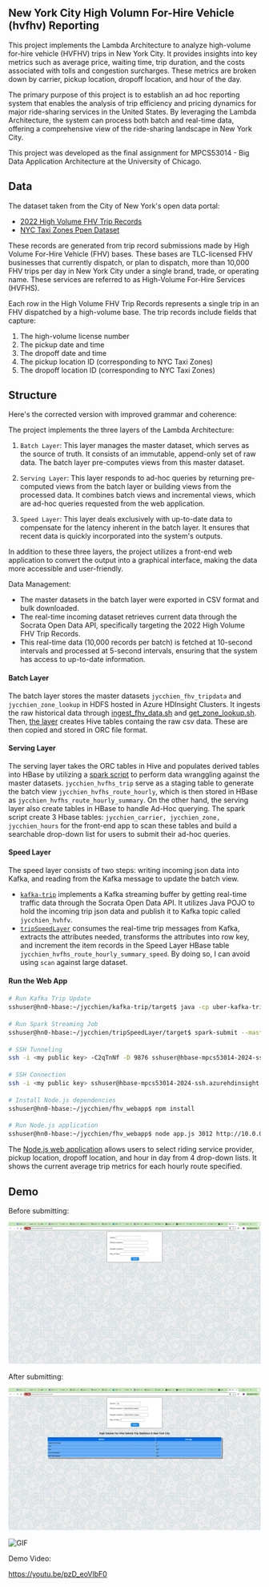 ## New York City High Volumn For-Hire Vehicle (hvfhv) Reporting


This project implements the Lambda Architecture to analyze high-volume for-hire vehicle (HVFHV) trips in New York City. It provides insights into key metrics such as average price, waiting time, trip duration, and the costs associated with tolls and congestion surcharges. These metrics are broken down by carrier, pickup location, dropoff location, and hour of the day.

The primary purpose of this project is to establish an ad hoc reporting system that enables the analysis of trip efficiency and pricing dynamics for major ride-sharing services in the United States. By leveraging the Lambda Architecture, the system can process both batch and real-time data, offering a comprehensive view of the ride-sharing landscape in New York City.

This project was developed as the final assignment for MPCS53014 - Big Data Application Architecture at the University of Chicago. 


## Data

The dataset taken from the City of New York's open data portal:
- [2022 High Volume FHV Trip Records](https://data.cityofnewyork.us/Transportation/2022-High-Volume-FHV-Trip-Records/g6pj-fsah/about_data)
- [NYC Taxi Zones Ppen Dataset](https://d37ci6vzurychx.cloudfront.net/misc/taxi_zone_lookup.csv)

These records are generated from trip record submissions made by High Volume For-Hire Vehicle (FHV) bases. These bases are TLC-licensed FHV businesses that currently dispatch, or plan to dispatch, more than 10,000 FHV trips per day in New York City under a single brand, trade, or operating name. These services are referred to as High-Volume For-Hire Services (HVFHS).

Each row in the High Volume FHV Trip Records represents a single trip in an FHV dispatched by a high-volume base. The trip records include fields that capture:

1. The high-volume license number
2. The pickup date and time
3. The dropoff date and time
4. The pickup location ID (corresponding to NYC Taxi Zones)
5. The dropoff location ID (corresponding to NYC Taxi Zones)


## Structure

Here's the corrected version with improved grammar and coherence:

The project implements the three layers of the Lambda Architecture:

1. `Batch Layer`: This layer manages the master dataset, which serves as the source of truth. It consists of an immutable, append-only set of raw data. The batch layer pre-computes views from this master dataset.

2. `Serving Layer`: This layer responds to ad-hoc queries by returning pre-computed views from the batch layer or building views from the processed data. It combines batch views and incremental views, which are ad-hoc queries requested from the web application.

3. `Speed Layer`: This layer deals exclusively with up-to-date data to compensate for the latency inherent in the batch layer. It ensures that recent data is quickly incorporated into the system's outputs.

In addition to these three layers, the project utilizes a front-end web application to convert the output into a graphical interface, making the data more accessible and user-friendly.

Data Management:
- The master datasets in the batch layer were exported in CSV format and bulk downloaded.
- The real-time incoming dataset retrieves current data through the Socrata Open Data API, specifically targeting the 2022 High Volume FHV Trip Records.
- This real-time data (10,000 records per batch) is fetched at 10-second intervals and processed at 5-second intervals, ensuring that the system has access to up-to-date information.


#### Batch Layer

The batch layer stores the master datasets `jycchien_fhv_tripdata` and `jycchien_zone_lookup` in HDFS hosted in Azure HDInsight Clusters. 
It ingests the raw historical data through [ingest_fhv_data.sh](batch_layer/ingest_fhv_data.sh) and [get_zone_lookup.sh](batch_layer/get_zone_lookup.sh). Then, [the layer](batch_layer) creates Hive tables containg the raw csv data. These are then copied and stored in ORC file format.

#### Serving Layer

The serving layer takes the ORC tables in Hive and populates derived tables into HBase by utilizing a [spark script](serving_layer/hvfhs_route_hourly.scala) to perform data wranggling against the master datasets. `jycchien_hvfhs_trip` serve as a staging table to generate the batch view `jycchien_hvfhs_route_hourly`, which is then stored in HBase as `jycchien_hvfhs_route_hourly_summary`.
On the other hand, the serving layer also create tables in HBase to handle Ad-Hoc querying. The spark script create 3 Hbase tables: `jycchien_carrier, jycchien_zone, jycchien_hours` for the front-end app to scan these tables and build a searchable drop-down list for users to submit their ad-hoc queries. 

#### Speed Layer

The speed layer consists of two steps: writing incoming json data into Kafka, and reading from the Kafka message to update the batch view.

 - [`kafka-trip`](speed_layer/kafka-trip/src/main/java/org/example) implements a Kafka streaming buffer by getting real-time traffic data through the Socrata Open Data API. It utilizes Java POJO to hold the incoming trip json data and publish it to Kafka topic called `jycchien_hvhfv`.
 - [`tripSpeedLayer`](https://github.com/jycc-267/big-data-hvfhv-uber/tree/main/speed_layer/tripSpeedLayer/src/main/scala) consumes the real-time trip messages from Kafka, extracts the attributes needed, transforms the attributes into row key, and increment the item records in the Speed Layer HBase table `jycchien_hvfhs_route_hourly_summary_speed`. By doing so, I can avoid using `scan` against large dataset.


#### Run the Web App

```bash
# Run Kafka Trip Update
sshuser@hn0-hbase:~/jycchien/kafka-trip/target$ java -cp uber-kafka-trip-1.0-SNAPSHOT.jar org.example.TripUpdate $KAFKABROKERS

# Run Spark Streaming Job
sshuser@hn0-hbase:~/jycchien/tripSpeedLayer/target$ spark-submit --master local[2] --driver-java-options "-Dlog4j.configuration=file:///home/hadoop/ss.log4j.properties" --class StreamTrips uber-tripSpeedLayer-1.0-SNAPSHOT.jar $KAFKABROKERS

# SSH Tunneling
ssh -i <my public key> -C2qTnNf -D 9876 sshuser@hbase-mpcs53014-2024-ssh.azurehdinsight.net

# SSH Connection
ssh -i <my public key> sshuser@hbase-mpcs53014-2024-ssh.azurehdinsight.net

# Install Node.js dependencies
sshuser@hn0-hbase:~/jycchien/fhv_webapp$ npm install

# Run Node.js application
sshuser@hn0-hbase:~/jycchien/fhv_webapp$ node app.js 3012 http://10.0.0.26:8090 $KAFKABROKERS
```
The [Node.js web application](webapp) allows users to select riding service provider, pickup location, dropoff location, and hour in day from 4 drop-down lists. It shows the current average trip metrics for each hourly route specified.


## Demo

Before submitting:

![Before submit](.images/before-submit.jpg)

After submitting:

![After submit](.images/after-submit.jpg)

![GIF](.images/demo.gif)

Demo Video: 

https://youtu.be/pzD_eoVlbF0

